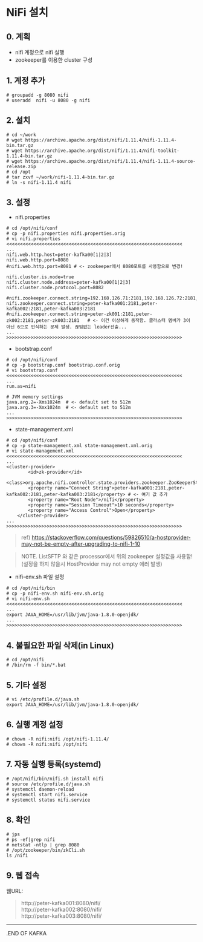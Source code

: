 # NiFi 설치

## 0. 계획
* nifi 계정으로 nifi 실행
* zookeeper를 이용한 cluster 구성

## 1. 계정 추가
```
# groupadd -g 8080 nifi
# useradd  nifi -u 8080 -g nifi
```

## 2. 설치
```
# cd ~/work
# wget https://archive.apache.org/dist/nifi/1.11.4/nifi-1.11.4-bin.tar.gz
# wget https://archive.apache.org/dist/nifi/1.11.4/nifi-toolkit-1.11.4-bin.tar.gz
# wget https://archive.apache.org/dist/nifi/1.11.4/nifi-1.11.4-source-release.zip
# cd /opt
# tar zxvf ~/work/nifi-1.11.4-bin.tar.gz
# ln -s nifi-1.11.4 nifi
```

## 3. 설정
* nifi.properties
```
# cd /opt/nifi/conf
# cp -p nifi.properties nifi.properties.orig
# vi nifi.properties
<<<<<<<<<<<<<<<<<<<<<<<<<<<<<<<<<<<<<<<<<<<<<<<<<<<<<<<<<<<<<<<<<
...
nifi.web.http.host=peter-kafka00[1|2|3]
nifi.web.http.port=8080
#nifi.web.http.port=8081 # <- zookeeper에서 8080포트를 사용함으로 변경!

nifi.cluster.is.node=true
nifi.cluster.node.address=peter-kafka00[1|2|3]
nifi.cluster.node.protocol.port=8082

#nifi.zookeeper.connect.string=192.168.126.71:2181,192.168.126.72:2181,192.168.126.73:2181
nifi.zookeeper.connect.string=peter-kafka001:2181,peter-kafka002:2181,peter-kafka003:2181
#nifi.zookeeper.connect.string=peter-zk001:2181,peter-zk002:2181,peter-zk003:2181   # <- 이건 이상하게 동작함. 클라스터 멤버가 3이 아닌 6으로 인식하는 문제 발생. 끊임없는 leader선출...
...
>>>>>>>>>>>>>>>>>>>>>>>>>>>>>>>>>>>>>>>>>>>>>>>>>>>>>>>>>>>>>>>>>
```

* bootstrap.conf
```
# cd /opt/nifi/conf
# cp -p bootstrap.conf bootstrap.conf.orig
# vi bootstrap.conf
<<<<<<<<<<<<<<<<<<<<<<<<<<<<<<<<<<<<<<<<<<<<<<<<<<<<<<<<<<<<<<<<<
...
run.as=nifi

# JVM memory settings
java.arg.2=-Xms1024m  # <- default set to 512m
java.arg.3=-Xmx1024m  # <- default set to 512m
...
>>>>>>>>>>>>>>>>>>>>>>>>>>>>>>>>>>>>>>>>>>>>>>>>>>>>>>>>>>>>>>>>>
```

* state-management.xml
```
# cd /opt/nifi/conf
# cp -p state-management.xml state-management.xml.orig
# vi state-management.xml
<<<<<<<<<<<<<<<<<<<<<<<<<<<<<<<<<<<<<<<<<<<<<<<<<<<<<<<<<<<<<<<<<
...
<cluster-provider>
        <id>zk-provider</id>
        <class>org.apache.nifi.controller.state.providers.zookeeper.ZooKeeperStateProvider</class>
        <property name="Connect String">peter-kafka001:2181,peter-kafka002:2181,peter-kafka003:2181</property> # <- 여기 값 추가
        <property name="Root Node">/nifi</property>
        <property name="Session Timeout">10 seconds</property>
        <property name="Access Control">Open</property>
    </cluster-provider>
...
>>>>>>>>>>>>>>>>>>>>>>>>>>>>>>>>>>>>>>>>>>>>>>>>>>>>>>>>>>>>>>>>>
```
> ref) https://stackoverflow.com/questions/59826510/a-hostprovider-may-not-be-empty-after-upgrading-to-nifi-1-10

> NOTE. ListSFTP 와 같은 processor에서 위의 zookeeper 설정값을 사용함!(설정을 하지 않을시 HostProvider may not empty 에러 발생)

* nifi-env.sh 파일 설정
```
# cd /opt/nifi/bin
# cp -p nifi-env.sh nifi-env.sh.orig
# vi nifi-env.sh
<<<<<<<<<<<<<<<<<<<<<<<<<<<<<<<<<<<<<<<<<<<<<<<<<<<<<<<<<<<<<<<<<
...
export JAVA_HOME=/usr/lib/jvm/java-1.8.0-openjdk/
...
>>>>>>>>>>>>>>>>>>>>>>>>>>>>>>>>>>>>>>>>>>>>>>>>>>>>>>>>>>>>>>>>>
```

## 4. 불필요한 파일 삭제(in Linux)
```
# cd /opt/nifi
# /bin/rm -f bin/*.bat
```

## 5. 기타 설정
```
# vi /etc/profile.d/java.sh
export JAVA_HOME=/usr/lib/jvm/java-1.8.0-openjdk/
```

## 6. 실행 계정 설정
```
# chown -R nifi:nifi /opt/nifi-1.11.4/
# chown -R nifi:nifi /opt/nifi
```

## 7. 자동 실행 등록(systemd)
```
# /opt/nifi/bin/nifi.sh install nifi
# source /etc/profile.d/java.sh
# systemctl daemon-reload
# systemctl start nifi.service
# systemctl status nifi.service
```

## 8. 확인
```
# jps
# ps -ef|grep nifi
# netstat -ntlp | grep 8080
# /opt/zookeeper/bin/zkCli.sh
ls /nifi
```

## 9. 웹 접속
웹URL:
> http://peter-kafka001:8080/nifi/  
> http://peter-kafka002:8080/nifi/  
> http://peter-kafka003:8080/nifi/  

___
.END OF KAFKA
